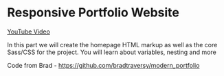 # Responsive Portfolio Website

[YouTube Video](https://www.youtube.com/watch?v=HguAyYnWBuU&list=PLillGF-RfqbYoGoCjKoMOkVznV6aSXKzU&index=2)

In this part we will create the homepage HTML markup as well as the core Sass/CSS for the project. You will learn about variables, nesting and more

Code from Brad - https://github.com/bradtraversy/modern_portfolio


